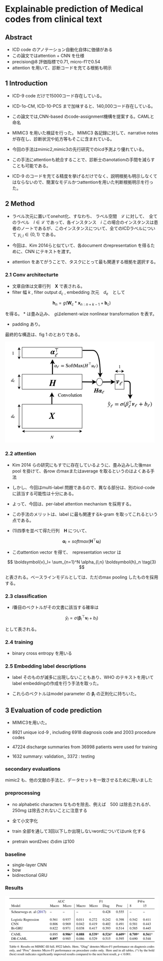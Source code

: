 # Explainable prediction of Medical codes from clinical text

## Abstract
* ICD code のアノテーション自動化自体に価値がある
* この論文ではattention + CNN を仕様
* precision@8 評価指標で0.71, micro-f1で0.54
* attention を用いて、診断コードを充てる根拠も明示

## 1 Introduction

* ICD-9 code だけで15000コード存在している。
* ICD-1o-CM, ICD-10-PCS まで加味すると、140,000コード存在している。

* この論文では,CNN-based のcode-assignment機構を提案する。CAMLと命名
* MIMIC3 を用いた検証を行った。
 MIMIC3
   各記録に対して、narrative notes が存在し、診断状況や処方等もそこに含まれている。
* 今回の手法はmimic2,mimic3の先行研究でのicd予測より優れている。
* この手法にattentionも統合することで、診断士のanotationの手間を減らすことも可能である。

* ICD-9 のコードを充てる精度を挙げるだけでなく、説明根拠も明示しなくてはならないので、簡潔なモデルかつattentionを用いた判断根拠明示を行った。

## 2 Method

* ラベル次元に置いてonehot化、すなわち、
  ラベル空間　$\mathcal{L}$ に対して、　全てのラベル　$l \in \mathcal{L}$ であって、各インスタンス　$i$ この場合のインスタンスは患者のノートであるが、このインスタンスについて、全てのICDラベルについて $y_{i,l} \in \{ 0, 1\}$ である。
* 今回は、Kim 2014らと似ていて、各document のrepresentation を得るために、CNN にテキストを渡す。

* attention をあてがうことで、タスクにとって最も関連する根拠を選択する。

### 2.1 Conv architecturte

* 文章自体は文章行列　$\boldsymbol{X}$ で表される。
* filter 幅 $k$ , filter output $d_c$ , embedding 次元　$d_e$　として

$$\boldsymbol{h}_n = g(\boldsymbol{W}_c  \ast \boldsymbol{x}_{n:n+k-1} + \boldsymbol{b}_c)\tag{1}$$

を得る。 $\ast$ は畳み込み、　$g$はelement-wize nonlinear transformation を表す。
* padding あり。

最終的な構造は、fig 1 のとおりである。

![CAML](img/00014.png)

### 2.2 attention
* Kim 2014 らの研究にもすでに存在しているように、畳み込みした後max pool を掛けて、各row のmaxまたはaverage を取るというのはよくある手法

* しかし、今回はmulti-label 問題であるので、異なる部分は、別のicd-codeに該当する可能性は十分にある。

* よって、今回は、per-label attention mechanism を採用する。

* この手法のメリットは、label に最も関連するk-gram を取ってこれるという点である。

* (1)四季を並べて得た行列　$\boldsymbol{H}$ について、

$$\boldsymbol{\alpha}_l =softmax(\boldsymbol{H}^{\top}\boldsymbol{u}_l)\tag{2}$$

* このattention vector を得て、　representation vector は

$$ \boldsymbol{v}_l= \sum_{n=1}^N \alpha_{l,n} \boldsymbol{h}_n \tag{3} $$

と表される。ベースラインモデルとしては、ただのmax pooling したものを採用する。

### 2.3 classification

* $l$番目のベクトルがその文書に該当する確率は

$$ \hat{y}_l = \sigma(\boldsymbol{\beta}_l^{\top}\boldsymbol{v}_l + b_l) \tag{5}$$

として表される。

### 2.4 training
* binary cross entropy を用いる

### 2.5 Embedding label descriptions
* label そのものが滅多に出現しないこともあり、WHO のテキストを用いてlabel embeddingの作成を行う手法を取った。

* これらのベクトルはmodel parameter の $\boldsymbol{\beta}_l$ の正則化に持ちいた。


## 3 Evaluation of code prediction
* MIMIC3を用いた。
* 8921 unique  icd-9 , including 6918 diagnosis code and 2003 procedure codes

* 47224 discharge summaries from 36998 patients were used for training

* 1632 summary: validation,, 3372 : testing

### secondary evaluations
mimic2 も、他の文献の手法と、データセットを一致させるために用いました

### preprocessing
 * no alphabetic characters なものを除去、例えば　500 は除去されるが、　250mg は除去されないことに注意する

 * 全て小文字化

 * train 全部を通して3回以下しか出現しないwordについてはunk 化する

 * pretrain word2vec のdim は100

### baseline
* single-layer CNN
* bow
* bidirectional GRU

### Results

![results](img/00015.png)
